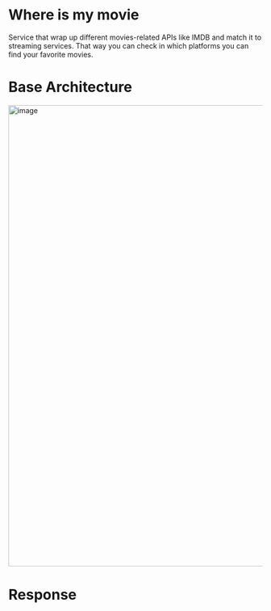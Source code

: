 # Where is my movie
Service that wrap up different movies-related APIs like IMDB and match it to streaming services. 
That way you can check in which platforms you can find your favorite movies.

# Base Architecture
<img width="913" alt="image" src="https://user-images.githubusercontent.com/2694731/153312458-f03d1ec0-02be-456d-bb8d-a4829a76ad68.png">

# Response

